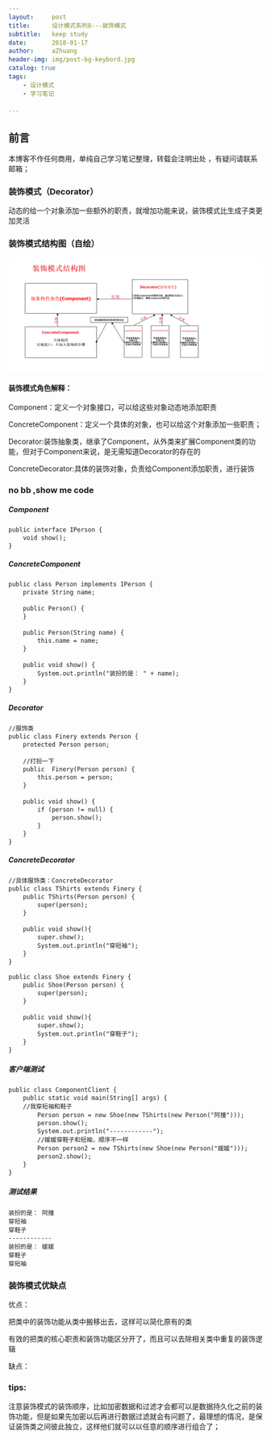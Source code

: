 ```yaml
---
layout:     post
title:      设计模式系列8---装饰模式
subtitle:   keep study
date:       2018-01-17
author:     aZhuang
header-img: img/post-bg-keybord.jpg
catalog: true
tags:
    - 设计模式
    - 学习笔记

---
```


## 前言

本博客不作任何商用，单纯自己学习笔记整理，转载会注明出处 ，有疑问请联系邮箱；

### 装饰模式（Decorator）

动态的给一个对象添加一些额外的职责，就增加功能来说，装饰模式比生成子类更加灵活

### 装饰模式结构图（自绘）

![讲道理这里会有个结构图](https://raw.githubusercontent.com/xiaoazhuang/xiaoazhuang.github.io/master/img/装饰模式结构图.png)

#### 装饰模式角色解释：

Component：定义一个对象接口，可以给这些对象动态地添加职责   

ConcreteComponent：定义一个具体的对象，也可以给这个对象添加一些职责；   

Decorator:装饰抽象类，继承了Component，从外类来扩展Component类的功能，但对于Component来说，是无需知道Decorator的存在的   

ConcreteDecorator:具体的装饰对象，负责给Component添加职责，进行装饰

### no bb ,show me code

##### Component

```
public interface IPerson {
    void show();
}
```

##### ConcreteComponent

```
public class Person implements IPerson {
    private String name;

    public Person() {
    }

    public Person(String name) {
        this.name = name;
    }

    public void show() {
        System.out.println("装扮的是： " + name);
    }
}
```

##### Decorator

```
//服饰类
public class Finery extends Person {
    protected Person person;

    //打扮一下
    public  Finery(Person person) {
        this.person = person;
    }

    public void show() {
        if (person != null) {
            person.show();
        }
    }
}
```

##### ConcreteDecorator

```
//具体服饰类：ConcreteDecorator
public class TShirts extends Finery {
    public TShirts(Person person) {
        super(person);
    }

    public void show(){
        super.show();
        System.out.println("穿短袖");
    }
}
```

```
public class Shoe extends Finery {
    public Shoe(Person person) {
        super(person);
    }

    public void show(){
        super.show();
        System.out.println("穿鞋子");
    }
}
```

##### 客户端测试

```
public class ComponentClient {
    public static void main(String[] args) {
    //我穿短袖和鞋子
        Person person = new Shoe(new TShirts(new Person("阿撞")));
        person.show();
        System.out.println("------------");
        //媛媛穿鞋子和短袖，顺序不一样
        Person person2 = new TShirts(new Shoe(new Person("媛媛")));
        person2.show();
    }
}
```

##### 测试结果

```
装扮的是： 阿撞
穿短袖
穿鞋子
------------
装扮的是： 媛媛
穿鞋子
穿短袖
```

### 装饰模式优缺点

优点：

把类中的装饰功能从类中搬移出去，这样可以简化原有的类   

有效的把类的核心职责和装饰功能区分开了，而且可以去除相关类中重复的装饰逻辑

缺点：

### tips:

注意装饰模式的装饰顺序，比如加密数据和过滤才会都可以是数据持久化之前的装饰功能，但是如果先加密以后再进行数据过滤就会有问题了，最理想的情况，是保证装饰类之间彼此独立，这样他们就可以以任意的顺序进行组合了；